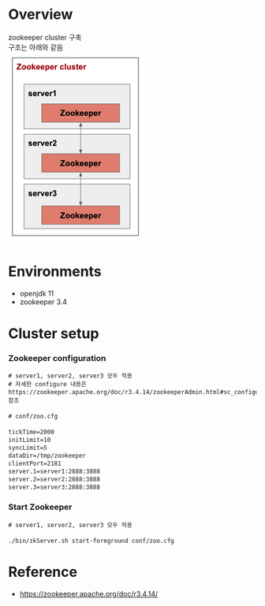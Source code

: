 # Overview
zookeeper cluster 구축<br>
구조는 아래와 같음<br>
![alt text](architecture.png)

# Environments
* openjdk 11
* zookeeper 3.4

# Cluster setup
### Zookeeper configuration
```shell
# server1, server2, server3 모두 적용
# 자세한 configure 내용은 https://zookeeper.apache.org/doc/r3.4.14/zookeeperAdmin.html#sc_configuration 참조

# conf/zoo.cfg

tickTime=2000
initLimit=10
syncLimit=5
dataDir=/tmp/zookeeper
clientPort=2181
server.1=server1:2888:3888
server.2=server2:2888:3888
server.3=server3:2888:3888
```

### Start Zookeeper
```shell
# server1, server2, server3 모두 적용

./bin/zkServer.sh start-foreground conf/zoo.cfg
```




# Reference
* https://zookeeper.apache.org/doc/r3.4.14/
